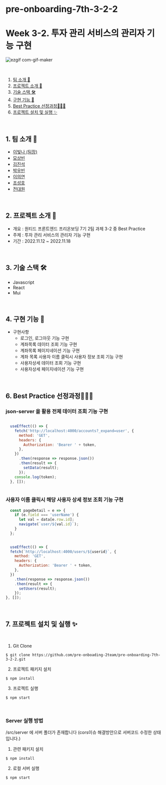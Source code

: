 # pre-onboarding-7th-3-2-2

# Week 3-2. 투자 관리 서비스의 관리자 기능 구현

![ezgif com-gif-maker](https://user-images.githubusercontent.com/99943583/202637983-13ef1bcf-9464-439f-aa4c-04dcecc3a78d.gif)


<br />

1. [팀 소개 👫](#1-팀-소개-)
2. [프로젝트 소개 🚀](#2-프로젝트-소개-)
3. [기술 스택 🛠](#3-기술-스택-)
4. [구현 기능 📍](#4-구현-기능-)
5. [Best Practice 선정과정👩‍👦‍👦](#6-best-practice-선정과정)
6. [프로젝트 설치 및 실행 ✨](#7-프로젝트-설치-및-실행-)  

<br />



## 1. 팀 소개 👫

- [이빛나 (팀장)](https://github.com/bitnaleeeee)
- [모상빈](https://github.com/Topbin2)
- [김진석](https://github.com/genuine-seok)
- [박우빈](https://github.com/Debonchocola)
- [이의연](https://github.com/strongpond)
- [조성호](https://github.com/CSH111)
- [전대원](https://github.com/eodnjs467)

<br />

## 2. 프로젝트 소개 🚀

- 개요 : 원티드 프론트엔드 프리온보딩 7기 2팀 과제 3-2 중 Best Practice
- 주제 : 투자 관리 서비스의 관리자 기능 구현
- 기간 : 2022.11.12 ~ 2022.11.18

<br />


## 3. 기술 스택 🛠

- Javascript
- React
- Mui

<br />

## 4. 구현 기능 📍

- 구현사항
  - 로그인, 로그아웃 기능 구현
  - 계좌목록 데이터  조회 기능 구현
  - 계좌목록  페이지네이션 기능 구현
  - 계좌 목록 사용자 이름 클릭시 사용자 정보 조회 기능 구현 
  - 사용자상세 데이터 조회 기능 구현
  - 사용자상세 페이지네이션 기능 구현

<br />


## 6. Best Practice 선정과정👩‍👦‍👦

### json-server 을 활용 전체 데이터 조회 기능 구현

```js

  useEffect(() => {
    fetch('http://localhost:4000/accounts?_expand=user', {
      method: 'GET',
      headers: {
        Authorization: 'Bearer ' + token,
      },
    })
      .then(response => response.json())
      .then(result => {
        setData(result);
      });
    console.log(token);
  }, []);
  
  ```

### 사용자 이름 클릭시 해당 사용자 상세 정보 조회 기능 구현 


```js
  const pageDetail = e => {
    if (e.field === 'userName') {
      let val = data[e.row.id];
      navigate(`user/${val.id}`);
    }
  };
  
  ```
  
  ```js
    useEffect(() => {
    fetch(`http://localhost:4000/users/${userid}`, {
      method: 'GET',
      headers: {
        Authorization: 'Bearer ' + token,
      },
    })
      .then(response => response.json())
      .then(result => {
        setUsers(result);
      });
  }, []);

```

<br>


## 7. 프로젝트 설치 및 실행 ✨

<br/>

1. Git Clone

```plaintext
$ git clone https://github.com/pre-onboading-2team/pre-onboarding-7th-3-2-2.git
```

2. 프로젝트 패키지 설치

```plaintext
$ npm install
```

3. 프로젝트 실행

```plaintext
$ npm start
```

<br/>

### Server 실행 방법

/src/server 에 서버 폴더가 존재합니다
(cors이슈 해결방안으로 서버코드 수정한 상태입니다.)

1. 관련 패키지 설치

``` 
$ npm install
```

2. 로컬 서버 실행

```
$ npm start
```










